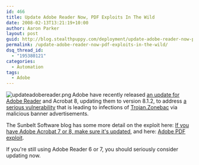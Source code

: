 ```yaml
---
id: 466
title: Update Adobe Reader Now, PDF Exploits In The Wild
date: 2008-02-13T13:21:19+10:00
author: Aaron Parker
layout: post
guid: http://blog.stealthpuppy.com/deployment/update-adobe-reader-now-pdf-exploits-in-the-wild
permalink: /update-adobe-reader-now-pdf-exploits-in-the-wild/
dsq_thread_id:
  - "195380121"
categories:
  - Automation
tags:
  - Adobe
---
```

<img align="left" src="http://stealthpuppy.com/wp-content/uploads/2008/02/updateadobereader.png" alt="updateadobereader.png" />Adobe have recently released [an update for Adobe Reader](http://www.adobe.com/products/acrobat/readstep2_allversions.html) and Acrobat 8, updating them to version 8.1.2, to address [a serious vulnerability](http://www.adobe.com/support/security/advisories/apsa08-01.html) that is leading to infections of [Trojan.Zonebac](http://www.symantec.com/security_response/writeup.jsp?docid=2006-091612-5500-99) via malicious banner advertisements.

The Sunbelt Software blog has some more detail on the exploit here: [If you have Adobe Acrobat 7 or 8, make sure it's updated](http://sunbeltblog.blogspot.com/2008/02/if-you-have-adobe-acrobat-7-or-8-makes.html), and here: [Adobe PDF exploit](http://sunbeltblog.blogspot.com/2008/02/adobe-pdf-exploit.html).

If you're still using Adobe Reader 6 or 7, you should seriously consider updating now.